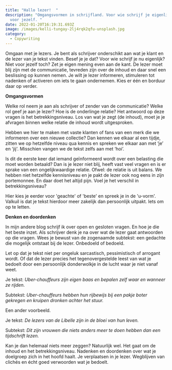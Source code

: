 ```yaml
---
title: "Hallo lezer!  "
description: "Omgangsvormen in schrijfland. Voor wie schrijf je eigenlijk? Niet
  voor jezelf. "
date: 2022-01-20T16:19:31.693Z
image: /images/kelli-tungay-2lj4rqk2qfu-unsplash.jpg
category:
  - Copywriting
---
```

Omgaan met je lezers. Je bent als schrijver onderschikt aan wat je klant en de lezer van je tekst vinden. Besef je je dat? Voor wie schrijf je nu eigenlijk? Niet voor jezelf toch? Zet je eigen mening even aan de kant. De lezer moet blij zijn met de communicatie, tevreden zijn over de inhoud en daar snel een beslissing op kunnen nemen. Je wilt je lezer informeren, stimuleren tot nadenken of activeren om iets te gaan ondernemen. Kies er één en borduur daar op verder. 

**Omgangsvormen** 

Welke rol neem je aan als schrijver of zender van de communicatie? Welke rol geef je aan je lezer? Hoe is de onderlinge relatie? Het antwoord op deze vragen is het betrekkingsniveau. Los van wat je zegt (de inhoud), moet je je afvragen binnen welke relatie de inhoud wordt uitgesproken.  

Hebben we hier te maken met vaste klanten of fans van een merk die we informeren over een nieuwe collectie? Dan kennen we elkaar al een tijdje, zitten we op hetzelfde niveau qua kennis en spreken we elkaar aan met ‘je’ en ‘jij'. Misschien vangen we de tekst zelfs aan met ‘hoi’.  

Is dit de eerste keer dat iemand geïnformeerd wordt over een belasting die moet worden betaald? Dan is je lezer niet blij, heeft vast veel vragen en is er sprake van een ongelijkwaardige relatie. Ofwel: de relatie is uit balans. We hebben niet hetzelfde kennisniveau en je pakt de lezer ook nog eens in zijn portemonnee. En daar doet het altijd pijn. Voel je het verschil in betrekkingsniveau? 

Hier kies je eerder voor 'geachte' of 'beste' en spreek je in de 'u-vorm'. Valkuil is dat je tekst hierdoor meer zakelijk dan persoonlijk uitpakt. Iets om op te letten. 

**Denken en doordenken** 

In mijn andere blog schrijf ik over open en gesloten vragen. En hoe je die het beste inzet. Als schrijver denk je na over wat de lezer gaat antwoorden op die vragen. Wees je bewust van de zogenaamde subtekst: een gedachte die mogelijk ontstaat bij de lezer. Onbedoeld of bedoeld. 

Let op dat je tekst niet per ongeluk sarcastisch, pessimistisch of arrogant wordt. Of dat de lezer precies het tegenovergestelde leest van wat je bedoelt door een persoonlijk donderwolkje in de lucht waar je niet vanaf weet. 

Je tekst: *Uber-chauffeurs zijn eigen baas en bepalen zelf waar en wanneer ze rijden.* 

Subtekst: *Uber-chauffeurs hebben hun rijbewijs bij een pakje boter gekregen en kruipen dronken achter het stuur.*  

Een ander voorbeeld.  

Je tekst: *De lezers van de Libelle zijn in de bloei van hun leven.*  

Subtekst: *Dit zijn vrouwen die niets anders meer te doen hebben dan een tijdschrift lezen.*  

Kan je dan helemaal niets meer zeggen? Natuurlijk wel. Het gaat om de inhoud en het betrekkingsniveau. Nadenken en doordenken over wat je doelgroep zich in het hoofd haalt. Je verplaatsen in je lezer. Wegblijven van clichés en écht goed verwoorden wat je bedoelt.